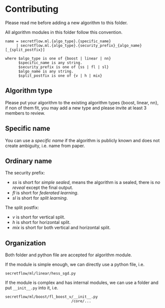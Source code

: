# Contributing

Please read me before adding a new algorithm to this folder.

All algorithm modules in this folder follow this convention.

```
name = secretflow.ml.{algo_type}.{specific_name}
     | secretflow.ml.{algo_type}.{security_prefix}_{algo_name}[_{split_postfix}]

where $algo_type is one of {boost | linear | nn}
      $specific_name is any string.
      $security_prefix is one of {ss | fl | sl}
      $algo_name is any string.
      $split_postfix is one of {v | h | mix}
```

## Algorithm type

Please put your algorithm to the existing algorithm types {boost, linear, nn}, if non of them fit, you may add a new type and please invite at least 3 members to review.

## Specific name

You can use a *specific name* if the algorithm is publicly known and does not create ambiguity, i.e. name from paper.

## Ordinary name

The security prefix:

- *ss* is short for *simple sealed*, means the algorithm is a sealed, there is *no reveal* except the final output.
- *fl* is short for *federated learning*.
- *sl* is short for *split learning*.

The split postfix:

- *v* is short for vertical split.
- *h* is short for horizontal split.
- *mix* is short for both vertical and horizontal split.

## Organization

Both folder and python file are accepted for algorithm module.

If the module is simple enough, we can directly use a python file, i.e.

```
secretflow/ml/linear/hess_sgd.py
```

If the module is complex and has internal modules, we can use a folder and put `__init__.py` into it, i.e.

```
secretflow/ml/boost/fl_boost_v/__init__.py
                              /core/...
```

